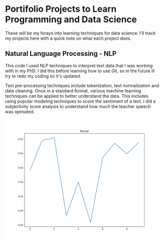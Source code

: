 # Portifolio Projects to Learn Programming and Data Science

These will be my forays into learning techniques for data science. I'll track my
projects here with a quick note on what each project does.

## Natural Language Processing - NLP

This code I used NLP techniques to interpret text data that I was working with in my PhD. I did this before learning how to use Git, so in the future ill try to redo my coding so it's updated.

Text pre-processing techniques include tokenization, text normalization and data cleaning. Once in a standard format, various machine learning techniques can be applied to better understand the data. This includes using popular modeling techniques to score the sentiment of a text. I did a subjectivity score analysis to understand how much the teacher speech was opiniated. 


![Subjectivity Analysis](nlp-learning/output/images/subjectivity.png)

